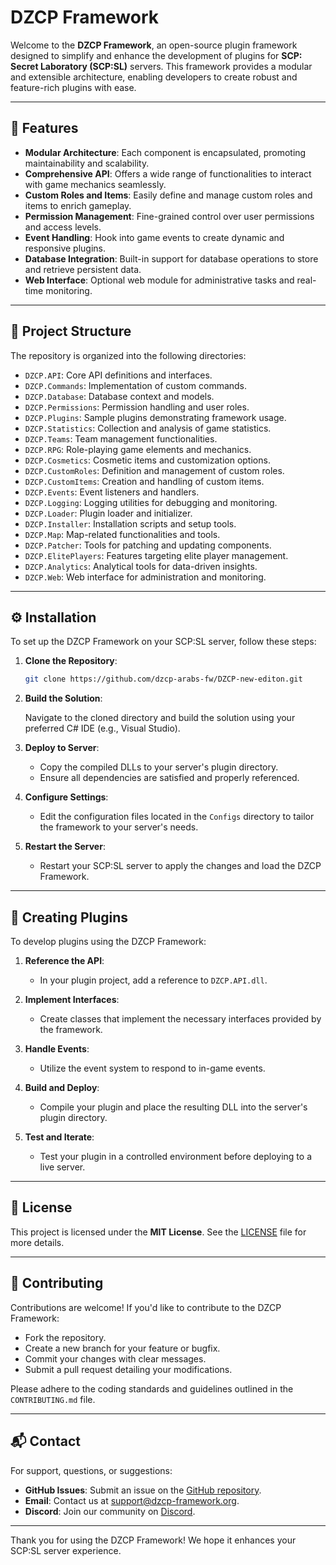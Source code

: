# DZCP Framework

Welcome to the **DZCP Framework**, an open-source plugin framework designed to simplify and enhance the development of plugins for **SCP: Secret Laboratory (SCP:SL)** servers. This framework provides a modular and extensible architecture, enabling developers to create robust and feature-rich plugins with ease.

---

## 🌟 Features

- **Modular Architecture**: Each component is encapsulated, promoting maintainability and scalability.
- **Comprehensive API**: Offers a wide range of functionalities to interact with game mechanics seamlessly.
- **Custom Roles and Items**: Easily define and manage custom roles and items to enrich gameplay.
- **Permission Management**: Fine-grained control over user permissions and access levels.
- **Event Handling**: Hook into game events to create dynamic and responsive plugins.
- **Database Integration**: Built-in support for database operations to store and retrieve persistent data.
- **Web Interface**: Optional web module for administrative tasks and real-time monitoring.

---

## 📁 Project Structure

The repository is organized into the following directories:

- `DZCP.API`: Core API definitions and interfaces.
- `DZCP.Commands`: Implementation of custom commands.
- `DZCP.Database`: Database context and models.
- `DZCP.Permissions`: Permission handling and user roles.
- `DZCP.Plugins`: Sample plugins demonstrating framework usage.
- `DZCP.Statistics`: Collection and analysis of game statistics.
- `DZCP.Teams`: Team management functionalities.
- `DZCP.RPG`: Role-playing game elements and mechanics.
- `DZCP.Cosmetics`: Cosmetic items and customization options.
- `DZCP.CustomRoles`: Definition and management of custom roles.
- `DZCP.CustomItems`: Creation and handling of custom items.
- `DZCP.Events`: Event listeners and handlers.
- `DZCP.Logging`: Logging utilities for debugging and monitoring.
- `DZCP.Loader`: Plugin loader and initializer.
- `DZCP.Installer`: Installation scripts and setup tools.
- `DZCP.Map`: Map-related functionalities and tools.
- `DZCP.Patcher`: Tools for patching and updating components.
- `DZCP.ElitePlayers`: Features targeting elite player management.
- `DZCP.Analytics`: Analytical tools for data-driven insights.
- `DZCP.Web`: Web interface for administration and monitoring.

---

## ⚙️ Installation

To set up the DZCP Framework on your SCP:SL server, follow these steps:

1. **Clone the Repository**:

   ```bash
   git clone https://github.com/dzcp-arabs-fw/DZCP-new-editon.git
   ```

2. **Build the Solution**:

   Navigate to the cloned directory and build the solution using your preferred C# IDE (e.g., Visual Studio).

3. **Deploy to Server**:

   - Copy the compiled DLLs to your server's plugin directory.
   - Ensure all dependencies are satisfied and properly referenced.

4. **Configure Settings**:

   - Edit the configuration files located in the `Configs` directory to tailor the framework to your server's needs.

5. **Restart the Server**:

   - Restart your SCP:SL server to apply the changes and load the DZCP Framework.

---

## 🧩 Creating Plugins

To develop plugins using the DZCP Framework:

1. **Reference the API**:

   - In your plugin project, add a reference to `DZCP.API.dll`.

2. **Implement Interfaces**:

   - Create classes that implement the necessary interfaces provided by the framework.

3. **Handle Events**:

   - Utilize the event system to respond to in-game events.

4. **Build and Deploy**:

   - Compile your plugin and place the resulting DLL into the server's plugin directory.

5. **Test and Iterate**:

   - Test your plugin in a controlled environment before deploying to a live server.

---

## 📄 License

This project is licensed under the **MIT License**. See the [LICENSE](LICENSE) file for more details.

---

## 🤝 Contributing

Contributions are welcome! If you'd like to contribute to the DZCP Framework:

- Fork the repository.
- Create a new branch for your feature or bugfix.
- Commit your changes with clear messages.
- Submit a pull request detailing your modifications.

Please adhere to the coding standards and guidelines outlined in the `CONTRIBUTING.md` file.

---

## 📬 Contact

For support, questions, or suggestions:

- **GitHub Issues**: Submit an issue on the [GitHub repository](https://github.com/dzcp-arabs-fw/DZCP-new-editon/issues).
- **Email**: Contact us at [support@dzcp-framework.org](mailto:support@dzcp-framework.org).
- **Discord**: Join our community on [Discord](https://discord.gg/dzcp-framework).

---

Thank you for using the DZCP Framework! We hope it enhances your SCP:SL server experience.
